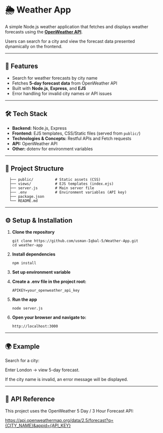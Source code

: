 # 🌦️ Weather App

A simple Node.js weather application that fetches and displays weather forecasts using the **[OpenWeather API](https://openweathermap.org/api)**.  

Users can search for a city and view the forecast data presented dynamically on the frontend.

---

## 🚀 Features
- Search for weather forecasts by city name  
- Fetches **5-day forecast data** from OpenWeather API  
- Built with **Node.js**, **Express**, and **EJS**  
- Error handling for invalid city names or API issues  

---

## 🛠️ Tech Stack
- **Backend:** Node.js, Express  
- **Frontend:** EJS templates, CSS/Static files (served from `public/`)
- **Technologies & Concepts:** Restful APIs and Fetch requests
- **API:** OpenWeather API  
- **Other:** dotenv for environment variables  

---

## 📂 Project Structure
      
      ├── public/          # Static assets (CSS) 
      ├── views/           # EJS templates (index.ejs)
      ├── server.js        # Main server file
      ├── .env             # Environment variables (API key)
      ├── package.json     
      └── README.md


---

## ⚙️ Setup & Installation

  1. **Clone the repository**
     ```
     git clone https://github.com/usman-Iqbal-5/Weather-App.git
     cd weather-app  
     ```

  2. **Install dependencies**
     ```
     npm install
     ```
   
  4. **Set up environment variable**
  5. **Create a .env file in the project root:**
       ```
       APIKEY=your_openweather_api_key
       ```
  6. **Run the app**
       ```
       node server.js
       ```
  7. **Open your browser and navigate to:**
      ```
      http://localhost:3000
      ```
---

## 🌍 Example

Search for a city:

Enter London → view 5-day forecast.

If the city name is invalid, an error message will be displayed.

---

## 🔑 API Reference

This project uses the OpenWeather 5 Day / 3 Hour Forecast API:

https://api.openweathermap.org/data/2.5/forecast?q={CITY_NAME}&appid={API_KEY}

